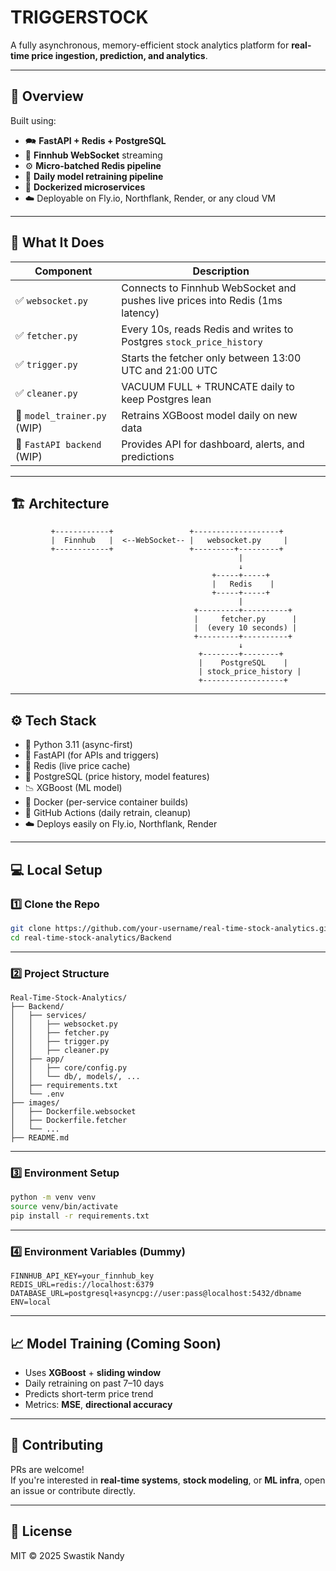 # **TRIGGERSTOCK**

A fully asynchronous, memory-efficient stock analytics platform for **real-time price ingestion, prediction, and analytics**.

---

## 🚀 Overview

Built using:

- 🗪 **FastAPI + Redis + PostgreSQL**
- 🛁 **Finnhub WebSocket** streaming
- ⚙️ **Micro-batched Redis pipeline**
- 🧠 **Daily model retraining pipeline**
- 🐳 **Dockerized microservices**
- ☁️ Deployable on Fly.io, Northflank, Render, or any cloud VM

---

## 🧠 What It Does

| Component                   | Description                                                                   |
| --------------------------- | ----------------------------------------------------------------------------- |
| ✅ `websocket.py`            | Connects to Finnhub WebSocket and pushes live prices into Redis (1ms latency) |
| ✅ `fetcher.py`              | Every 10s, reads Redis and writes to Postgres `stock_price_history`           |
| ✅ `trigger.py`              | Starts the fetcher only between 13:00 UTC and 21:00 UTC                       |
| ✅ `cleaner.py`              | VACUUM FULL + TRUNCATE daily to keep Postgres lean                            |
| 🔄 `model_trainer.py` (WIP) | Retrains XGBoost model daily on new data                                      |
| 🧪 `FastAPI backend` (WIP)  | Provides API for dashboard, alerts, and predictions                           |

---

## 🏗 Architecture

```
         +------------+                 +-------------------+
         |  Finnhub   |  <--WebSocket-- |   websocket.py     |
         +------------+                 +---------+---------+
                                                   |
                                                   ↓
                                             +-----+-----+
                                             |   Redis    |
                                             +-----+-----+
                                                   |
                                         +---------+----------+
                                         |     fetcher.py      |
                                         |  (every 10 seconds) |
                                         +---------+----------+
                                                   ↓
                                          +--------+--------+
                                          |    PostgreSQL    |
                                          | stock_price_history |
                                          +------------------+
```

---

## ⚙️ Tech Stack

- 🐍 Python 3.11 (async-first)
- 🔸 FastAPI (for APIs and triggers)
- 📆 Redis (live price cache)
- 📂 PostgreSQL (price history, model features)
- 📉 XGBoost (ML model)
- 🐳 Docker (per-service container builds)
- 🧪 GitHub Actions (daily retrain, cleanup)
- ☁️ Deploys easily on Fly.io, Northflank, Render

---

## 💻 Local Setup

### 1️⃣ Clone the Repo

```bash
git clone https://github.com/your-username/real-time-stock-analytics.git
cd real-time-stock-analytics/Backend
```

---

### 2️⃣ Project Structure

```
Real-Time-Stock-Analytics/
├── Backend/
│   ├── services/
│   │   ├── websocket.py
│   │   ├── fetcher.py
│   │   ├── trigger.py
│   │   ├── cleaner.py
│   ├── app/
│   │   ├── core/config.py
│   │   └── db/, models/, ...
│   ├── requirements.txt
│   └── .env
├── images/
│   ├── Dockerfile.websocket
│   ├── Dockerfile.fetcher
│   └── ...
├── README.md
```

---

### 3️⃣ Environment Setup

```bash
python -m venv venv
source venv/bin/activate
pip install -r requirements.txt
```

---

### 4️⃣ Environment Variables (Dummy)

```env
FINNHUB_API_KEY=your_finnhub_key
REDIS_URL=redis://localhost:6379
DATABASE_URL=postgresql+asyncpg://user:pass@localhost:5432/dbname
ENV=local
```

---

## 📈 Model Training (Coming Soon)

- Uses **XGBoost** + **sliding window**
- Daily retraining on past 7–10 days
- Predicts short-term price trend
- Metrics: **MSE**, **directional accuracy**

---

## 🤝 Contributing

PRs are welcome!\
If you're interested in **real-time systems**, **stock modeling**, or **ML infra**, open an issue or contribute directly.

---

## 📜 License

MIT © 2025 Swastik Nandy

